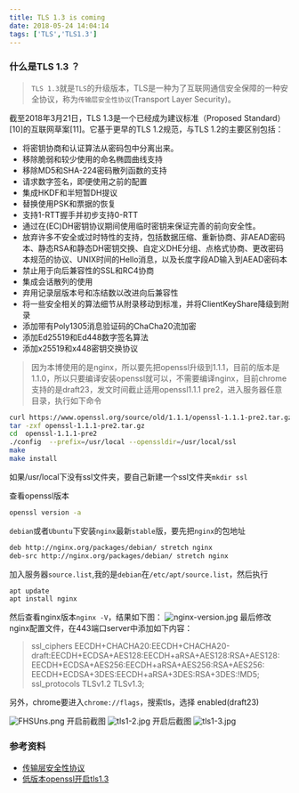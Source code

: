 ```yaml
---
title: TLS 1.3 is coming
date: 2018-05-24 14:04:14
tags: ['TLS','TLS1.3']
---
```

### 什么是TLS 1.3 ？
> `TLS 1.3`就是`TLS`的升级版本，TLS是一种为了互联网通信安全保障的一种安全协议，称为`传输层安全性协议`(Transport Layer Security)。

截至2018年3月21日，TLS 1.3是一个已经成为建议标准（Proposed Standard）[10]的互联网草案[11]。它基于更早的TLS 1.2规范，与TLS 1.2的主要区别包括：
* 将密钥协商和认证算法从密码包中分离出来。
* 移除脆弱和较少使用的命名椭圆曲线支持
* 移除MD5和SHA-224密码散列函数的支持
* 请求数字签名，即便使用之前的配置
* 集成HKDF和半短暂DH提议
* 替换使用PSK和票据的恢复
* 支持1-RTT握手并初步支持0-RTT
* 通过在(EC)DH密钥协议期间使用临时密钥来保证完善的前向安全性。
* 放弃许多不安全或过时特性的支持，包括数据压缩、重新协商、非AEAD密码本、静态RSA和静态DH密钥交换、自定义DHE分组、点格式协商、更改密码本规范的协议、UNIX时间的Hello消息，以及长度字段AD输入到AEAD密码本
* 禁止用于向后兼容性的SSL和RC4协商
* 集成会话散列的使用
* 弃用记录层版本号和冻结数以改进向后兼容性
* 将一些安全相关的算法细节从附录移动到标准，并将ClientKeyShare降级到附录
* 添加带有Poly1305消息验证码的ChaCha20流加密
* 添加Ed25519和Ed448数字签名算法
* 添加x25519和x448密钥交换协议

> 因为本博使用的是nginx，所以要先把openssl升级到1.1.1，目前的版本是1.1.0，所以只要编译安装openssl就可以，不需要编译nginx，目前chrome支持的是draft23，发文时间截止适用openssl1.1.1 pre2，进入服务器任意目录，执行如下命令
```bash
curl https://www.openssl.org/source/old/1.1.1/openssl-1.1.1-pre2.tar.gz
tar -zxf openssl-1.1.1-pre2.tar.gz
cd  openssl-1.1.1-pre2
./config  --prefix=/usr/local --openssldir=/usr/local/ssl
make
make install
```
如果/usr/local下没有ssl文件夹，要自己新建一个ssl文件夹`mkdir ssl`

查看openssl版本

```bash
openssl version -a
```

`debian`或者`Ubuntu`下安装`nginx`最新`stable`版，要先把`nginx`的包地址

```bash
deb http://nginx.org/packages/debian/ stretch nginx
deb-src http://nginx.org/packages/debian/ stretch nginx
```
加入服务器`source.list`,我的是`debian`在`/etc/apt/source.list`，然后执行

```bash
apt update
apt install nginx
```
然后查看nginx版本`nginx -V`，结果如下图：
![nginx-version.jpg](https://i.loli.net/2019/01/05/5c30cee3b9ad9.jpg)
最后修改nginx配置文件，在443端口server中添加如下内容：

> ssl_ciphers EECDH+CHACHA20:EECDH+CHACHA20-draft:EECDH+ECDSA+AES128:EECDH+aRSA+AES128:RSA+AES128:
>             EECDH+ECDSA+AES256:EECDH+aRSA+AES256:RSA+AES256:
>             EECDH+ECDSA+3DES:EECDH+aRSA+3DES:RSA+3DES:!MD5;
> ssl_protocols TLSv1.2 TLSv1.3;

另外，chrome要进入`chrome://flags`，搜索tls，选择 enabled(draft23)

![FHSUns.png](https://s2.ax1x.com/2019/01/05/FHSUns.png)
开启前截图
![tls1-2.jpg](https://i.loli.net/2019/01/05/5c30cf15a934d.jpg)
开启后截图
![tls1-3.jpg](https://i.loli.net/2019/01/05/5c30cf29c2ad1.jpg)

### 参考资料
* [传输层安全性协议](https://zh.wikipedia.org/wiki/%E5%82%B3%E8%BC%B8%E5%B1%A4%E5%AE%89%E5%85%A8%E6%80%A7%E5%8D%94%E5%AE%9A)
* [低版本openssl开启tls1.3](https://imququ.com/post/enable-tls-1-3.html)